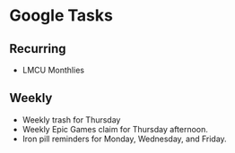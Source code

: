# Google Tasks

## Recurring

- LMCU Monthlies

## Weekly

- Weekly trash for Thursday
- Weekly Epic Games claim for Thursday afternoon.
- Iron pill reminders for Monday, Wednesday, and Friday.
